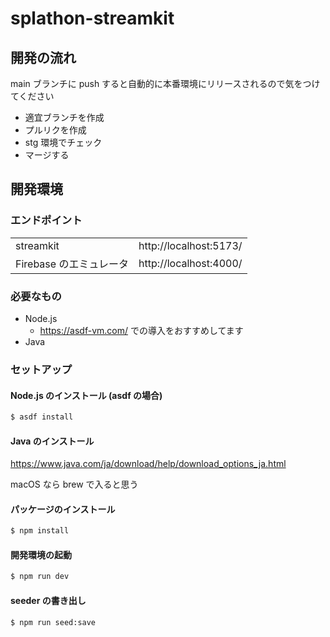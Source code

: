 # splathon-streamkit

## 開発の流れ

main ブランチに push すると自動的に本番環境にリリースされるので気をつけてください

- 適宜ブランチを作成
- プルリクを作成
- stg 環境でチェック
- マージする

## 開発環境

### エンドポイント

|                         |                        |
| ----------------------- | ---------------------- |
| streamkit               | http://localhost:5173/ |
| Firebase のエミュレータ | http://localhost:4000/ |

### 必要なもの

- Node.js
  - https://asdf-vm.com/ での導入をおすすめしてます
- Java

### セットアップ

#### Node.js のインストール (asdf の場合)

```bash
$ asdf install
```

#### Java のインストール

https://www.java.com/ja/download/help/download_options_ja.html

macOS なら brew で入ると思う

#### パッケージのインストール

```bash
$ npm install
```

#### 開発環境の起動

```bash
$ npm run dev
```

#### seeder の書き出し

```bash
$ npm run seed:save
```

